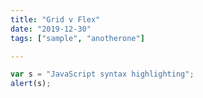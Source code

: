 ```yaml
---
title: "Grid v Flex"
date: "2019-12-30"
tags: ["sample", "anotherone"]

---
```



```javascript
var s = "JavaScript syntax highlighting";
alert(s);
```

